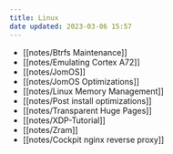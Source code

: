 ```yaml
---
title: Linux
date updated: 2023-03-06 15:57
---
```


- [[notes/Btrfs Maintenance]]
- [[notes/Emulating Cortex A72]]
- [[notes/JomOS]]
- [[notes/JomOS Optimizations]]
- [[notes/Linux Memory Management]]
- [[notes/Post install optimizations]]
- [[notes/Transparent Huge Pages]]
- [[notes/XDP-Tutorial]]
- [[notes/Zram]]
- [[notes/Cockpit nginx reverse proxy]]
